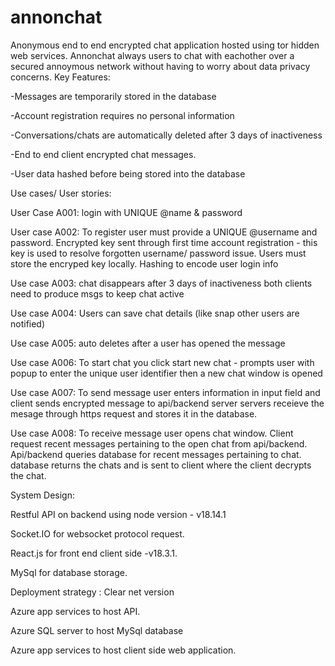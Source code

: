 # annonchat
Anonymous end to end encrypted chat application hosted using tor hidden web services. 
Annonchat always users to chat with eachother over a secured annoymous network without having to worry about data privacy concerns. 
Key Features: 

-Messages are temporarily stored in the database

-Account registration requires no personal information

-Conversations/chats are automatically deleted after 3 days of inactiveness 

-End to end client encrypted chat messages.

-User data hashed before being stored into the database


Use cases/ User stories: 

User Case A001:
login with UNIQUE @name & password 

User case A002: 
To register user must provide a UNIQUE @username and password.
Encrypted key sent through first time account registration - this key is used to resolve forgotten username/ password issue. 
Users must store the encryped key locally. 
Hashing to encode user login info

Use case A003:
chat disappears after 3 days of inactiveness both clients need to produce msgs to keep chat active

Use case A004:
Users can save chat details (like snap other users are notified) 

Use case A005:
auto deletes after a user has opened the message

Use case A006: 
To start chat you click start new chat - prompts user with popup to enter the unique user identifier then a new chat window is opened

Use case A007:
To send message user enters information in input field and client sends encrypted message to api/backend server servers receieve the mesage through https request  and stores it in the database.

Use case A008: 
To receive message user opens chat window. Client request recent messages pertaining to the open chat from api/backend. Api/backend queries database for recent messages pertaining to chat. database returns the chats and is sent to client where the client decrypts the chat.


System Design: 

Restful API on backend using node version - v18.14.1

Socket.IO for websocket protocol request.

React.js for front end client side -v18.3.1.

MySql for database storage.

Deployment strategy : 
Clear net version

Azure app services to host API. 

Azure SQL server to host MySql database

Azure app services to host client side web application.


